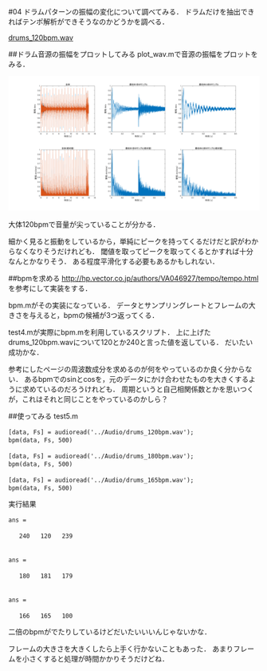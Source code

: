 #04
ドラムパターンの振幅の変化について調べてみる．
ドラムだけを抽出できればテンポ解析ができそうなのかどうかを調べる．

[drums_120bpm.wav](/6314089/Audio/drums_120bpm.wav)

##ドラム音源の振幅をプロットしてみる
plot_wav.mで音源の振幅をプロットをみる．

![img0](/6314089/04/img/0.png)

大体120bpmで音量が尖っていることが分かる．

細かく見ると振動をしているから，単純にピークを持ってくるだけだと訳がわからなくなりそうだけれども．
閾値を取ってピークを取ってくるとかすれば十分なんとかなりそう．
ある程度平滑化する必要もあるかもしれない．

##bpmを求める
http://hp.vector.co.jp/authors/VA046927/tempo/tempo.html
を参考にして実装をする．

bpm.mがその実装になっている．
データとサンプリングレートとフレームの大きさを与えると，bpmの候補が3つ返ってくる．

test4.mが実際にbpm.mを利用しているスクリプト．
上に上げたdrums_120bpm.wavについて120とか240と言った値を返している．
だいたい成功かな．

参考にしたページの周波数成分を求めるのが何をやっているのか良く分からない．
あるbpmでのsinとcosを，元のデータにかけ合わせたものを大きくするように求めているのだろうけれども．
周期というと自己相関係数とかを思いつくが，これはそれと同じことをやっているのかしら？

##使ってみる
test5.m

    [data, Fs] = audioread('../Audio/drums_120bpm.wav');
    bpm(data, Fs, 500)

    [data, Fs] = audioread('../Audio/drums_180bpm.wav');
    bpm(data, Fs, 500)

    [data, Fs] = audioread('../Audio/drums_165bpm.wav');
    bpm(data, Fs, 500)

実行結果

    ans =

       240   120   239


    ans =

       180   181   179


    ans =

       166   165   100

二倍のbpmがでたりしているけどだいたいいいんじゃないかな．

フレームの大きさを大きくしたら上手く行かないこともあった．
あまりフレームを小さくすると処理が時間かかりそうだけどね．
